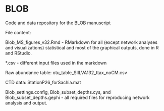 # BLOB
Code and data repository for the BLOB manuscript

File content: 

Blob_MS_figures_v32.Rmd - RMarkdown for all (except network analyses and visualizations) statistical and most of the graphical outputs, done in R and RStudio.

*.csv - different input files used in the markdown

Raw abundance table: otu_table_SIILVA132_ttax_noCM.csv

CTD data: StationP26_forSachia.mat

Blob_settings.config, Blob_subset_depths.cys, and Blob_subset_depths.gephi - all required files for reproducing network analysis and output.

